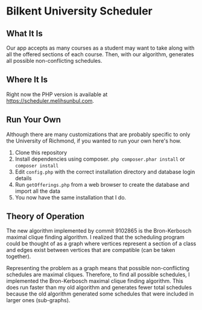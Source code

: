 # Bilkent University Scheduler

## What It Is
Our app accepts as many courses as a student may want to take along with all the offered sections of each course.  Then, with
our algorithm, generates all possible non-conflicting schedules.

## Where It Is
Right now the PHP version is available at https://scheduler.melihsunbul.com.

## Run Your Own
Although there are many customizations that are probably specific to only the University of Richmond, if you wanted to run your own here's how.
1. Clone this repository
2. Install dependencies using composer. `php composer.phar install` or `composer install`
3. Edit `config.php` with the correct installation directory and database login details
4. Run `getOfferings.php` from a web browser to create the database and import all the data
5. You now have the same installation that I do. 


## Theory of Operation
The new algorithm implemented by commit 9102865 is the Bron-Kerbosch maximal clique finding algorithm. I realized that the scheduling program could be thought of as a graph where vertices represent a section of a class and edges exist between vertices that are compatible (can be taken together).

Representing the problem as a graph means that possible non-conflicting schedules are maximal cliques. Therefore, to find all possible schedules, I implemented the Bron-Kerbosch maximal clique finding algorithm. This does run faster than my old algorithm and generates fewer total schedules because the old algorithm generated some schedules that were included in larger ones (sub-graphs). 

